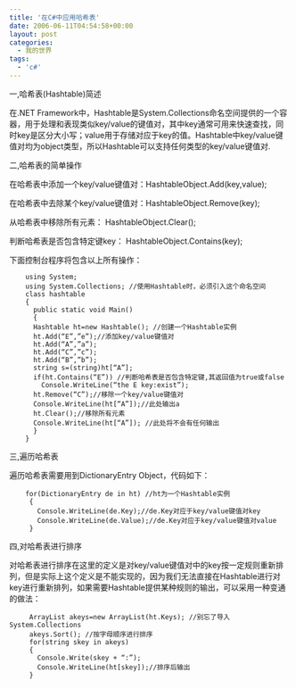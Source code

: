 ```yaml
---
title: '在C#中应用哈希表'
date: 2006-06-11T04:54:58+00:00
layout: post
categories:
  - 我的世界
tags:
  - 'c#'
---
```


一,哈希表(Hashtable)简述

在.NET Framework中，Hashtable是System.Collections命名空间提供的一个容器，用于处理和表现类似key/value的键值对，其中key通常可用来快速查找，同时key是区分大小写；value用于存储对应于key的值。Hashtable中key/value键值对均为object类型，所以Hashtable可以支持任何类型的key/value键值对.

二,哈希表的简单操作

在哈希表中添加一个key/value键值对：HashtableObject.Add(key,value);

在哈希表中去除某个key/value键值对：HashtableObject.Remove(key);

从哈希表中移除所有元素： HashtableObject.Clear();

判断哈希表是否包含特定键key： HashtableObject.Contains(key);

下面控制台程序将包含以上所有操作：
```
    using System;
    using System.Collections; //使用Hashtable时，必须引入这个命名空间
    class hashtable
    {
      public static void Main()
      {
      Hashtable ht=new Hashtable(); //创建一个Hashtable实例
      ht.Add(“E”,”e”);//添加key/value键值对
      ht.Add(“A”,”a”);
      ht.Add(“C”,”c”);
      ht.Add(“B”,”b”);
      string s=(string)ht[“A”];
      if(ht.Contains(“E”)) //判断哈希表是否包含特定键,其返回值为true或false
        Console.WriteLine(“the E key:exist”);
      ht.Remove(“C”);//移除一个key/value键值对
      Console.WriteLine(ht[“A”]);//此处输出a
      ht.Clear();//移除所有元素
      Console.WriteLine(ht[“A”]); //此处将不会有任何输出
      }
    } 
```

三,遍历哈希表

遍历哈希表需要用到DictionaryEntry Object，代码如下：
```
    for(DictionaryEntry de in ht) //ht为一个Hashtable实例
     {
       Console.WriteLine(de.Key);//de.Key对应于key/value键值对key
       Console.WriteLine(de.Value);//de.Key对应于key/value键值对value
     } 
```

四,对哈希表进行排序

对哈希表进行排序在这里的定义是对key/value键值对中的key按一定规则重新排列，但是实际上这个定义是不能实现的，因为我们无法直接在Hashtable进行对key进行重新排列，如果需要Hashtable提供某种规则的输出，可以采用一种变通的做法：
```
     ArrayList akeys=new ArrayList(ht.Keys); //别忘了导入System.Collections
     akeys.Sort(); //按字母顺序进行排序
     for(string skey in akeys)
     {
       Console.Write(skey + “:”);
       Console.WriteLine(ht[skey]);//排序后输出
     }
```